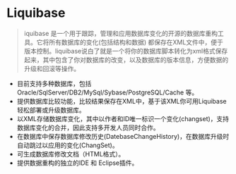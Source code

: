 # Liquibase 

> iquibase 是一个用于跟踪，管理和应用数据库变化的开源的数据库重构工具。它将所有数据库的变化(包括结构和数据) 都保存在XML文件中，便于版本控制。liquibase说白了就是一个将你的数据库脚本转化为xml格式保存起来，其中包含了你对数据库的改变，以及数据库的版本信息，方便数据的升级和回滚等操作。


* 目前支持多种数据库，包括Oracle/SqlServer/DB2/MySql/Sybase/PostgreSQL/Cache 等。
* 提供数据库比较功能，比较结果保存在XML中，基于该XML你可用Liquibase轻松部署或升级数据库。
* 以XML存储数据库变化，其中以作者和ID唯一标识一个变化(changset)，支持数据库变化的合并，因此支持多开发人员同时合作。
* 在数据库中保存数据库修改历史(DatebaseChangeHistory)，在数据库升级时自动跳过以应用的变化(ChangSet)。
* 可生成数据库修改文档（HTML格式）。
* 提供数据重构的独立的IDE 和 Eclipse插件。
